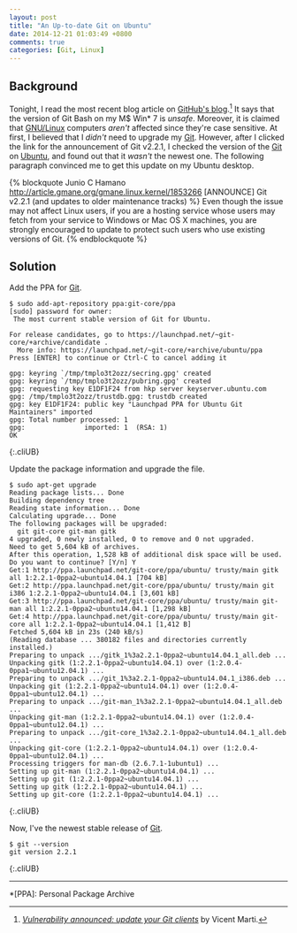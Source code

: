 ```yaml
---
layout: post
title: "An Up-to-date Git on Ubuntu"
date: 2014-12-21 01:03:49 +0800
comments: true
categories: [Git, Linux]
---
```


Background
---

Tonight, I read the most recent blog article on
[GitHub's blog][gh_blog].[^post]  It says that the version of Git Bash
on my M\$ Win\* 7 is *unsafe*.  Moreover, it is claimed that
[GNU/Linux][nix] computers *aren't* affected since they're case
sensitive.  At first, I believed that I *didn't* need to upgrade my
[Git].  However, after I clicked the link for the announcement of Git
v2.2.1, I checked the version of the [Git] on [Ubuntu], and found out
that it *wasn't* the newest one.  The following paragraph convinced me
to get this update on my Ubuntu desktop.

{% blockquote Junio C Hamano http://article.gmane.org/gmane.linux.kernel/1853266 [ANNOUNCE] Git v2.2.1 (and updates to older maintenance tracks) %}
Even though the issue may not affect Linux users, if you are a hosting service whose users may fetch from your service to Windows or Mac OS X machines, you are strongly encouraged to update to protect such users who use existing versions of Git.
{% endblockquote %}

<!-- more -->

Solution
---

Add the PPA for [Git].

    $ sudo add-apt-repository ppa:git-core/ppa
    [sudo] password for owner:
     The most current stable version of Git for Ubuntu.

    For release candidates, go to https://launchpad.net/~git-core/+archive/candidate .
      More info: https://launchpad.net/~git-core/+archive/ubuntu/ppa
    Press [ENTER] to continue or Ctrl-C to cancel adding it

    gpg: keyring `/tmp/tmplo3t2ozz/secring.gpg' created
    gpg: keyring `/tmp/tmplo3t2ozz/pubring.gpg' created
    gpg: requesting key E1DF1F24 from hkp server keyserver.ubuntu.com
    gpg: /tmp/tmplo3t2ozz/trustdb.gpg: trustdb created
    gpg: key E1DF1F24: public key "Launchpad PPA for Ubuntu Git Maintainers" imported
    gpg: Total number processed: 1
    gpg:               imported: 1  (RSA: 1)
    OK
{:.cliUB}

Update the package information and upgrade the file.

    $ sudo apt-get upgrade
    Reading package lists... Done
    Building dependency tree
    Reading state information... Done
    Calculating upgrade... Done
    The following packages will be upgraded:
      git git-core git-man gitk
    4 upgraded, 0 newly installed, 0 to remove and 0 not upgraded.
    Need to get 5,604 kB of archives.
    After this operation, 1,528 kB of additional disk space will be used.
    Do you want to continue? [Y/n] Y
    Get:1 http://ppa.launchpad.net/git-core/ppa/ubuntu/ trusty/main gitk all 1:2.2.1-0ppa2~ubuntu14.04.1 [704 kB]
    Get:2 http://ppa.launchpad.net/git-core/ppa/ubuntu/ trusty/main git i386 1:2.2.1-0ppa2~ubuntu14.04.1 [3,601 kB]
    Get:3 http://ppa.launchpad.net/git-core/ppa/ubuntu/ trusty/main git-man all 1:2.2.1-0ppa2~ubuntu14.04.1 [1,298 kB]
    Get:4 http://ppa.launchpad.net/git-core/ppa/ubuntu/ trusty/main git-core all 1:2.2.1-0ppa2~ubuntu14.04.1 [1,412 B]
    Fetched 5,604 kB in 23s (240 kB/s)
    (Reading database ... 380182 files and directories currently installed.)
    Preparing to unpack .../gitk_1%3a2.2.1-0ppa2~ubuntu14.04.1_all.deb ...
    Unpacking gitk (1:2.2.1-0ppa2~ubuntu14.04.1) over (1:2.0.4-0ppa1~ubuntu12.04.1) ...
    Preparing to unpack .../git_1%3a2.2.1-0ppa2~ubuntu14.04.1_i386.deb ...
    Unpacking git (1:2.2.1-0ppa2~ubuntu14.04.1) over (1:2.0.4-0ppa1~ubuntu12.04.1) ...
    Preparing to unpack .../git-man_1%3a2.2.1-0ppa2~ubuntu14.04.1_all.deb ...
    Unpacking git-man (1:2.2.1-0ppa2~ubuntu14.04.1) over (1:2.0.4-0ppa1~ubuntu12.04.1) ...
    Preparing to unpack .../git-core_1%3a2.2.1-0ppa2~ubuntu14.04.1_all.deb ...
    Unpacking git-core (1:2.2.1-0ppa2~ubuntu14.04.1) over (1:2.0.4-0ppa1~ubuntu12.04.1) ...
    Processing triggers for man-db (2.6.7.1-1ubuntu1) ...
    Setting up git-man (1:2.2.1-0ppa2~ubuntu14.04.1) ...
    Setting up git (1:2.2.1-0ppa2~ubuntu14.04.1) ...
    Setting up gitk (1:2.2.1-0ppa2~ubuntu14.04.1) ...
    Setting up git-core (1:2.2.1-0ppa2~ubuntu14.04.1) ...
{:.cliUB}

Now, I've the newest stable release of [Git].

    $ git --version
    git version 2.2.1
{:.cliUB}

---
[^post]:
    [*Vulnerability announced: update your Git clients*][post] by
    Vicent Marti.

[gh_blog]: https://github.com/blog
[post]: http://article.gmane.org/gmane.linux.kernel/1853266
[Git]: http://git-scm.com/
[nix]: https://www.gnu.org/gnu/linux-and-gnu.en.html
[Ubuntu]: http://www.ubuntu.com

*[PPA]: Personal Package Archive
